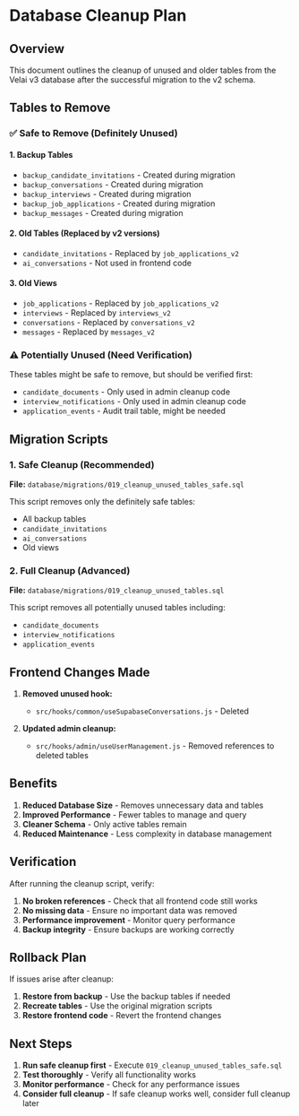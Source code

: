 # Database Cleanup Plan

## Overview
This document outlines the cleanup of unused and older tables from the Velai v3 database after the successful migration to the v2 schema.

## Tables to Remove

### ✅ **Safe to Remove (Definitely Unused)**

#### 1. Backup Tables
- `backup_candidate_invitations` - Created during migration
- `backup_conversations` - Created during migration  
- `backup_interviews` - Created during migration
- `backup_job_applications` - Created during migration
- `backup_messages` - Created during migration

#### 2. Old Tables (Replaced by v2 versions)
- `candidate_invitations` - Replaced by `job_applications_v2`
- `ai_conversations` - Not used in frontend code

#### 3. Old Views
- `job_applications` - Replaced by `job_applications_v2`
- `interviews` - Replaced by `interviews_v2`
- `conversations` - Replaced by `conversations_v2`
- `messages` - Replaced by `messages_v2`

### ⚠️ **Potentially Unused (Need Verification)**

These tables might be safe to remove, but should be verified first:

- `candidate_documents` - Only used in admin cleanup code
- `interview_notifications` - Only used in admin cleanup code  
- `application_events` - Audit trail table, might be needed

## Migration Scripts

### 1. Safe Cleanup (Recommended)
**File:** `database/migrations/019_cleanup_unused_tables_safe.sql`

This script removes only the definitely safe tables:
- All backup tables
- `candidate_invitations` 
- `ai_conversations`
- Old views

### 2. Full Cleanup (Advanced)
**File:** `database/migrations/019_cleanup_unused_tables.sql`

This script removes all potentially unused tables including:
- `candidate_documents`
- `interview_notifications`
- `application_events`

## Frontend Changes Made

1. **Removed unused hook:**
   - `src/hooks/common/useSupabaseConversations.js` - Deleted

2. **Updated admin cleanup:**
   - `src/hooks/admin/useUserManagement.js` - Removed references to deleted tables

## Benefits

1. **Reduced Database Size** - Removes unnecessary data and tables
2. **Improved Performance** - Fewer tables to manage and query
3. **Cleaner Schema** - Only active tables remain
4. **Reduced Maintenance** - Less complexity in database management

## Verification

After running the cleanup script, verify:

1. **No broken references** - Check that all frontend code still works
2. **No missing data** - Ensure no important data was removed
3. **Performance improvement** - Monitor query performance
4. **Backup integrity** - Ensure backups are working correctly

## Rollback Plan

If issues arise after cleanup:

1. **Restore from backup** - Use the backup tables if needed
2. **Recreate tables** - Use the original migration scripts
3. **Restore frontend code** - Revert the frontend changes

## Next Steps

1. **Run safe cleanup first** - Execute `019_cleanup_unused_tables_safe.sql`
2. **Test thoroughly** - Verify all functionality works
3. **Monitor performance** - Check for any performance issues
4. **Consider full cleanup** - If safe cleanup works well, consider full cleanup later








